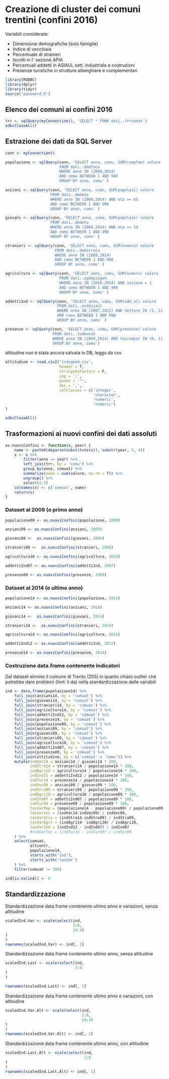 # Creazione di cluster dei comuni trentini (confini 2016)

Variabili considerate:
* Dimensione demografiche (solo famiglie)
* Indice di vecchiaia
* Percentuale di stranieri
* Iscritti in I' sezione APIA
* Percentuali addetti in ASIAUL sett. industriale e costruzioni
* Presenze turistiche in strutture alberghiere e complementari




```r
library(RODBC)
library(dplyr)
library(tidyr)
source('password.R')
```

## Elenco dei comuni ai confini 2016


```r
trr <- sqlQuery(myConnection(), 'SELECT * FROM dati..trrcomat') 
odbcCloseAll()
```

## Estrazione dei dati da SQL Server


```r
conn <- myConnection()

popolazione <- sqlQuery(conn, 'SELECT anno, comu, SUM(compfam) valore
                        FROM dati..dmdfaco 
                        WHERE anno IN (2009,2014)
                        AND comu BETWEEN 1 AND 998
                        GROUP BY anno, comu' )

anziani <- sqlQuery(conn, 'SELECT anno, comu, SUM(popolazi) valore
                    FROM dati..dmdeta 
                    WHERE anno IN (2009,2014) AND eta >= 65
                    AND comu BETWEEN 1 AND 998
                    GROUP BY anno, comu' )

giovani <- sqlQuery(conn, 'SELECT anno, comu, SUM(popolazi) valore 
                    FROM dati..dmdeta
                    WHERE anno IN (2009,2014) AND eta <= 14
                    AND comu BETWEEN 1 AND 998
                    GROUP BY anno, comu' )

stranieri <- sqlQuery(conn, 'SELECT anno, comu, SUM(numero) valore 
                      FROM dati..dmdstreta 
                      WHERE anno IN (2009,2014)
                      AND comu BETWEEN 1 AND 998
                      GROUP BY anno, comu' )

agricoltura <- sqlQuery(conn, 'SELECT anno, comu, SUM(numero) valore 
                        FROM dati..agdapiagen
                        WHERE anno IN (2010,2014) AND sezione = 1
                        AND comu BETWEEN 1 AND 998
                        GROUP BY anno, comu' )

addettiInd <- sqlQuery(conn, 'SELECT anno, comu, SUM(add_ul) valore 
                       FROM dati..ecdasiaul
                       WHERE anno IN (2007,2012) AND Settore IN (1, 2)
                       AND comu BETWEEN 1 AND 998
                       GROUP BY anno, comu' )

presenze <- sqlQuery(conn, 'SELECT anno, comu, SUM(presenze) valore
                     FROM dati..tudmotot
                     WHERE anno IN (2009,2014) AND tuccompar IN (0, 1)
                     GROUP BY anno, comu')
```

altitudine non è stata ancora salvata in DB, leggo da csv


```r
altitudine <- read.csv2('trdcgeo4.csv', 
                        header = T, 
                        stringsAsFactors = F, 
                        sep = ';',
                        quote = '"',
                        dec = ',',
                        colClasses = c('integer', 
                                       'character', 
                                       'numeric', 
                                       'numeric')
)

odbcCloseAll()
```

## Trasformazioni ai nuovi confini dei dati assoluti



```r
as.nuoviConfini <- function(x, year) {
    name <- paste0(deparse(substitute(x)), substr(year, 3, 4))
    x <- x %>%
        filter(anno == year) %>%
        left_join(trr, by = 'comu') %>%
        group_by(anno, comuat) %>%
        summarize(name = sum(valore, na.rm = T)) %>%
        ungroup() %>%
        select(2:3)
    colnames(x) <- c('comuat', name)
    return(x)
}
```

### Dataset al 2009 (o primo anno)


```r
popolazione09 <- as.nuoviConfini(popolazione, 2009)

anziani09 <- as.nuoviConfini(anziani, 2009)

giovani09 <-  as.nuoviConfini(giovani, 2009)

stranieri09 <-  as.nuoviConfini(stranieri, 2009)

agricoltura10 <- as.nuoviConfini(agricoltura, 2010)

addettiInd07 <- as.nuoviConfini(addettiInd, 2007)

presenze09 <- as.nuoviConfini(presenze, 2009)
```

### Dataset al 2014 (o ultimo anno)


```r
popolazione14 <- as.nuoviConfini(popolazione, 2014)

anziani14 <- as.nuoviConfini(anziani, 2014)

giovani14 <-  as.nuoviConfini(giovani, 2014)

stranieri14 <-  as.nuoviConfini(stranieri, 2014)

agricoltura14 <- as.nuoviConfini(agricoltura, 2014)

addettiInd12 <- as.nuoviConfini(addettiInd, 2012)

presenze14 <- as.nuoviConfini(presenze, 2014)
```

### Costruzione data.frame contenente indicatori
Dal dataset elimino il comune di Trento (205) in quanto 
chiaro outlier che potrebbe dare problemi (hint: li da) nella 
standardizzazione delle variabili


```r
ind <- data.frame(popolazione14) %>%
    full_join(anziani14, by = 'comuat') %>%
    full_join(giovani14, by = 'comuat') %>%
    full_join(stranieri14, by = 'comuat') %>%
    full_join(agricoltura14, by = 'comuat') %>%
    full_join(addettiInd12, by = 'comuat') %>%
    full_join(presenze14, by = 'comuat') %>%
    full_join(popolazione09, by = 'comuat') %>%
    full_join(anziani09, by = 'comuat') %>%
    full_join(giovani09, by = 'comuat') %>%
    full_join(stranieri09, by = 'comuat') %>%
    full_join(agricoltura10, by = 'comuat') %>%
    full_join(addettiInd07, by = 'comuat') %>%
    full_join(presenze09, by = 'comuat') %>%
    full_join(altitudine, by = c('comuat' = 'comu')) %>%
    mutate(indVec14 = anziani14 / giovani14 * 100, 
           indStra14 = stranieri14 / popolazione14 * 100,
           indAgri14 = agricoltura14 / popolazione14 * 100, 
           indInd12 = addettiInd12 / popolazione14 * 100,
           indTur14 = presenze14 / popolazione14 * 100,
           indVec09 = anziani09 / giovani09 * 100, 
           indStra09 = stranieri09 / popolazione09 * 100,
           indAgri10 = agricoltura10 / popolazione09 * 100, 
           indInd07 = addettiInd07 / popolazione09 * 100,
           indTur09 = presenze09 / popolazione09 * 100,
           tasVarPop = (popolazione14 - popolazione09) / popolazione09,
           tasVarVec = (indVec14-indVec09) / indVec09,
           tasVarStra = (indStra14-indStra09) / indStra09,
           tasVarAgri = (indAgri14- indAgri10) / indAgri10,
           tasVarInd = (indInd12 - indInd07) / indInd07
           #tasVarTur = (indTur14 - indTur09) / indTur09
    ) %>%
    select(comuat, 
           altcentr, 
           popolazione14, 
           starts_with('ind'), 
           starts_with('tasVar')
    ) %>%
    filter(comuat != 205)

ind[is.na(ind)] <- 0
```

## Standardizzazione
Standardizzazione data.frame contenente ultimo anno e variazioni, senza altitudine


```r
scaledInd.Var <- scale(select(ind, 
                              3:8, 
                              14:18
)
)
rownames(scaledInd.Var) <- ind[, 1]
```

Standardizzazione data.frame contenente ultimo anno, senza altitudine


```r
scaledInd.Last <- scale(select(ind, 
                               3:8
)
)

rownames(scaledInd.Last) <- ind[, 1]
```

Standardizzazione data.frame contenente ultimo anno e variazioni, con altitudine


```r
scaledInd.Var.Alt <- scale(select(ind, 
                                  2:8, 
                                  14:18
)
)
rownames(scaledInd.Var.Alt) <- ind[, 1]
```

Standardizzazione data.frame contenente ultimo anno, con altitudine


```r
scaledInd.Last.Alt <- scale(select(ind, 
                                   2:8
)
)
rownames(scaledInd.Last.Alt) <- ind[, 1]
```

